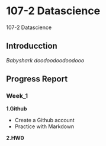# 107-2 Datascience
107-2 Datascience

## Introducction
*Babyshark doodoodoodoodooo*

## Progress Report
### Week_1
__1.Github__
* Create a Github account
* Practice with Markdown

__2.HW0__

